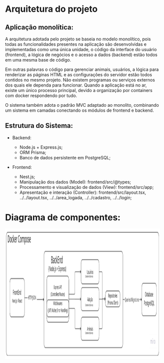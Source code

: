 # Arquitetura do projeto
## Aplicação monolítica:
A arquitetura adotada pelo projeto se baseia no modelo monolítico, pois todas as funcionalidades presentes na aplicação são desenvolvidas e implementadas como uma única unidade, o código da interface do usuário (frontend), a lógica de negócios e o acesso a dados (backend) estão todos em uma mesma base de código. 

Em outras palavras o código para gerenciar animais, usuários, a lógica para renderizar as páginas HTML e as configurações do servidor estão todos contidos no mesmo projeto. Não existem programas ou serviços externos dos quais ele dependa para funcionar. Quando a aplicação está no ar, existe um único processo principal, devido a organização por containers com docker respondendo por tudo.

O sistema também adota o padrão MVC adaptado ao monolito, combinando um sistema em camadas conectando os módulos de frontend e backend.

## Estrutura do Sistema:

  - Backend:
    - Node.js + Express.js;
    - ORM Prisma;
    - Banco de dados persistente em PostgreSQL;

  - Frontend:
    - Nest.js;
    - Manipulação dos dados (Model): frontend/src/@types;
    - Processamento e visualização de dados (View): frontend/src/app;
    - Apresentação e interação (Controller): frontend/src/layout.tsx, ../../layout.tsx, ../../area_logada, ../../cadastro, ../../login;

# Diagrama de componentes:
<img width="562" height="425" alt="image" src="./docs/diagrama-pr1.png" />

